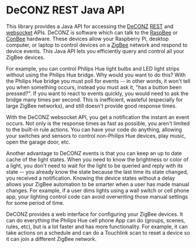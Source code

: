 # DeCONZ REST Java API

This library provides a Java API for accessing the [DeCONZ](https://www.dresden-elektronik.de/funktechnik/products/software/pc-software/deconz/?L=1) [REST](http://dresden-elektronik.github.io/deconz-rest-doc/) and [websocket](http://dresden-elektronik.github.io/deconz-rest-doc/websocket/) APIs. DeCONZ is software which can talk to the [RaspBee](https://www.dresden-elektronik.de/funktechnik/solutions/wireless-light-control/raspbee/?L=1) or [ConBee](https://www.dresden-elektronik.de/funktechnik/solutions/wireless-light-control/conbee/) hardware. These devices allow your Raspberry Pi, desktop computer, or laptop to control devices on a [ZigBee](https://en.wikipedia.org/wiki/Zigbee) network and respond to device events. This Java API lets you efficiently query and control all your ZigBee devices.

For example, you can control Philips Hue light bulbs and LED light strips without using the Philips Hue bridge. Why would you want to do this? With the Philips Hue bridge you must poll for events -- in other words, it won't tell you when something occurs, instead you must ask it, "has a button been pressed?". If you want to react to events quickly, you would need to ask the bridge many times per second. This is inefficient, wasteful (especially for large ZigBee networks), and still doesn't provide good response times.

With the DeCONZ websocket API, you get a notification the instant an event occurs. Not only is the response times as fast as possible, you aren't limited to the built-in rule actions. You can have your code do anything, allowing your switches and sensors to control non-Philips Hue devices, play music, open the garage door, etc.

Another advantage to DeCONZ events is that you can keep an up to date cache of the light states. When you need to know the brightness or color of a light, you don't need to wait for the light to be queried and reply with its state -- you already know the state because the last time its state changed, you received a notification. Knowing the device states without a delay allows your ZigBee automation to be smarter when a user has made manual changes. For example, if a user dims lights using a wall switch or cell phone app, your lighting control code can avoid overwriting those manual settings for some period of time.

DeCONZ provides a web interface for configuring your ZigBee devices. It can do everything the Philips Hue cell phone App can do (groups, scenes, rules, etc), but is a lot faster and has more functionality. For example, it can take actions on a schedule and can do a Touchlink scan to reset a device so it can join a different ZigBee network.
